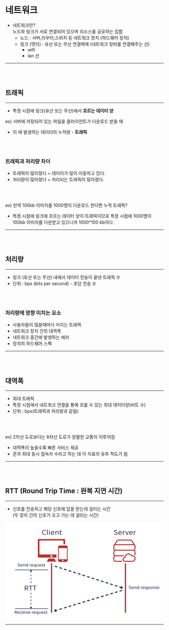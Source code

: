 # 네트워크

- 네트워크란?     
노드와 링크가 서로 연결되어 있으며 리소스를 공유하는 집합
  - 노드 : 서버,라우터,스위치 등 네트워크 장치 (하드웨어 장치)
  - 링크 (엣지) : 유선 또는 무선 연결매체 (네트워크 장비를 연결해주는 선)
    - wifi
    - lan 선      

___
<br/>
<br/>

## 트래픽
___
- 특정 시점에 링크(유선 또는 무선)에서 **흐르는 데이터 양**

ex) 서버에 저장되어 있는 파일을 클라이언트가 다운로드 받을 때
- 이 때 발생하는 데이터의 누적량 - **트래픽**
<br/>
<br/>

### 트래픽과 처리량 차이
- 트래픽이 많아졌다 = 데이터가 많이 이동하고 있다.
- 처리량이 많아졌다 = 처리되는 트래픽이 많아졌다.
<br/>
<br/>

ex) 만약 100kb 이미지를 1000명이 다운로드 한다면 누적 트래픽?
- 특정 시점에 링크에 흐르는 데이터 양이 트래픽이므로 특정 시점에 1000명이 100kb 이미지를 다운받고 있으니까 1000*100 kb이다.
___
<br/>
<br/>

## 처리량
___
- 링크 (유선 또는 무선) 내에서 데이터 전송이 끝낸 트래픽 수
- 단위 : bps (bits per second) - 초당 전송 수 
<br/>
<br/>

### 처리량에 영향 미치는 요소
- 사용자들이 많을때마다 커지는 트래픽
- 네트워크 장치 간의 대역폭
- 네트워크 중간에 발생하는 에러
- 장치의 하드웨어 스펙
___
<br/>
<br/>

## 대역폭
___
- 최대 트래픽
- 특정 시점에서 네트워크 연결을 통해 흐를 수 있는 최대 데이터양(비트 수)
- 단위 : bps(트래픽과 처리량과 같음)
<br/>
<br/>

ex) 2차선 도로보다는 8차선 도로가 원활한 교통이 이루어짐
- 대역폭이 높을수록 빠른 서비스 제공
- 흔히 최대 동시 접속자 수라고 하는 데 이 지표의 유추 척도가 됨
___
<br/>
<br/>

## RTT (Round Trip Time : 완복 지연 시간)
___
- 신호를 전송하고 해당 신호에 답을 받는데 걸리는 시간     
(두 장치 간의 신호가 오고 가는 데 걸리는 시간)      

![](./../../assets/RTT_사진.png)
___

